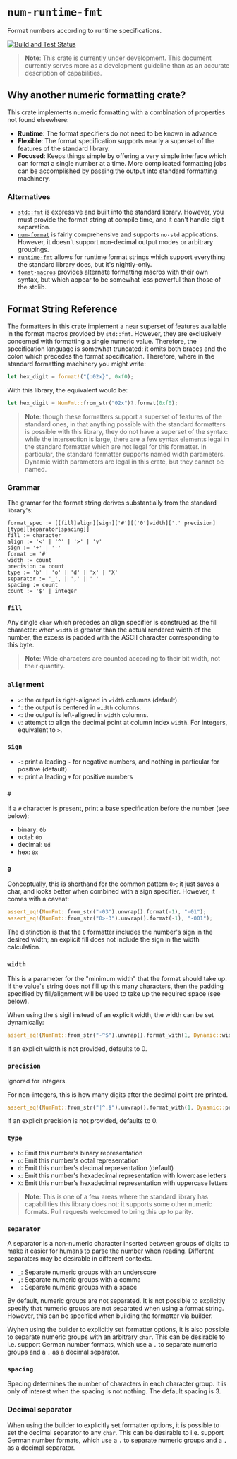 # `num-runtime-fmt`

Format numbers according to runtime specifications.

[![Build and Test Status](https://github.com/coriolinus/num-runtime-fmt/workflows/Build%20and%20Test/badge.svg?branch=main)](https://github.com/coriolinus/num-runtime-fmt/actions?query=branch%3Amain+workflow%3A%22Build+and+Test%22)

> **Note**: This crate is currently under development. This document currently
> serves more as a development guideline than as an accurate description of
> capabilities.

## Why another numeric formatting crate?

This crate implements numeric formatting with a combination of properties not
found elsewhere:

- **Runtime**: The format specifiers do not need to be known in advance
- **Flexible**: The format specification supports nearly a superset of the
  features of the standard library.
- **Focused**: Keeps things simple by offering a very simple interface which can
  format a single number at a time. More complicated formatting jobs can be
  accomplished by passing the output into standard formatting machinery.

### Alternatives

- [`std::fmt`](https://doc.rust-lang.org/std/fmt/) is expressive and built into
  the standard library. However, you must provide the format string at compile
  time, and it can't handle digit separation.
- [`num-format`](https://crates.io/crates/num-format) is fairly comprehensive
  and supports `no-std` applications. However, it doesn't support non-decimal
  output modes or arbitrary groupings.
- [`runtime-fmt`](https://crates.io/crates/runtime-fmt) allows for runtime
  format strings which support everything the standard library does, but it's
  nightly-only.
- [`fomat-macros`](https://crates.io/crates/fomat-macros) provides alternate
  formatting macros with their own syntax, but which appear to be somewhat less
  powerful than those of the stdlib.

## Format String Reference

The formatters in this crate implement a near superset of features available in the
format macros provided by `std::fmt`. However, they are exclusively concerned
with formatting a single numeric value. Therefore, the specification language is
somewhat truncated: it omits both braces and the colon which precedes the format
specification. Therefore, where in the standard formatting machinery you might
write:

```rust
let hex_digit = format!("{:02x}", 0xf0);
```

With this library, the equivalent would be:

```rust
let hex_digit = NumFmt::from_str("02x")?.format(0xf0);
```

> **Note**: though these formatters support a superset of features of the
> standard ones, in that anything possible with the standard formatters is
> possible with this library, they do not have a superset of the syntax: while
> the intersection is large, there are a few syntax elements legal in the
> standard formatter which are not legal for this formatter. In particular, the
> standard formatter supports named width parameters. Dynamic width parameters
> are legal in this crate, but they cannot be named.

### Grammar

The gramar for the format string derives substantially from the standard library's:

```text
format_spec := [[fill]align][sign]['#'][['0']width]['.' precision][type][separator[spacing]]
fill := character
align := '<' | '^' | '>' | 'v'
sign := '+' | '-'
format := '#'
width := count
precision := count
type := 'b' | 'o' | 'd' | 'x' | 'X'
separator := '_', | ',' | ' '
spacing := count
count := '$' | integer
```

### `fill`

Any single `char` which precedes an align specifier is construed as the fill
character: when `width` is greater than the actual rendered width of the number,
the excess is padded with the ASCII character corresponding to this byte.

> **Note**: Wide characters are counted according to their bit width, not their
> quantity.

### `align`ment

- `>`: the output is right-aligned in `width` columns (default).
- `^`: the output is centered in `width` columns.
- `<`: the output is left-aligned in `width` columns.
- `v`: attempt to align the decimal point at column index `width`. For integers,
  equivalent to `>`.

### `sign`

- `-`: print a leading `-` for negative numbers, and nothing in particular for
  positive (default)
- `+`: print a leading `+` for positive numbers

### `#`

If a `#` character is present, print a base specification before the number (see
below):

- binary: `0b`
- octal: `0o`
- decimal: `0d`
- hex: `0x`

### `0`

Conceptually, this is shorthand for the common pattern `0>`; it just saves a
char, and looks better when combined with a sign specifier. However, it comes
with a caveat:

```rust
assert_eq!(NumFmt::from_str("-03").unwrap().format(-1), "-01");
assert_eq!(NumFmt::from_str("0>-3").unwrap().format(-1), "-001");
```

The distinction is that the `0` formatter includes the number's sign in the
desired width; an explicit fill does not include the sign in the width
calculation.

### `width`

This is a parameter for the "minimum width" that the format should take up. If
the value's string does not fill up this many characters, then the padding
specified by fill/alignment will be used to take up the required space (see
below).

When using the `$` sigil instead of an explicit width, the width can be set
dynamically:

```rust
assert_eq!(NumFmt::from_str("-^$").unwrap().format_with(1, Dynamic::width(5)), "--1--");
```

If an explicit width is not provided, defaults to 0.

### `precision`

Ignored for integers.

For non-integers, this is how many digits after the decimal point are printed.

```rust
assert_eq!(NumFmt::from_str("|^.$").unwrap().format_with(1, Dynamic::precision(5)), "|0.3|");
```

If an explicit precision is not provided, defaults to 0.

### `type`

- `b`: Emit this number's binary representation
- `o`: Emit this number's octal representation
- `d`: Emit this number's decimal representation (default)
- `x`: Emit this number's hexadecimal representation with lowercase letters
- `X`: Emit this number's hexadecimal representation with uppercase letters

> **Note**: This is one of a few areas where the standard library has
> capabilities this library does not: it supports some other numeric formats.
> Pull requests welcomed to bring this up to parity.

### `separator`

A separator is a non-numeric character inserted between groups of digits to make
it easier for humans to parse the number when reading. Different separators may
be desirable in different contexts.

- `_`: Separate numeric groups with an underscore
- `,`: Separate numeric groups with a comma
- ` `: Separate numeric groups with a space

By default, numeric groups are not separated. It is not possible to explicitly
specify that numeric groups are not separated when using a format string.
However, this can be specified when building the formatter via builder.

Wyhen using the builder to explicitly set formatter options, it is also possible
to separate numeric groups with an arbitrary `char`. This can be desirable to
i.e. support German number formats, which use a `.` to separate numeric groups
and a `,` as a decimal separator.

### `spacing`

Spacing determines the number of characters in each character group. It is only
of interest when the spacing is not nothing. The default spacing is 3.

### Decimal separator

When using the builder to explicitly set formatter options, it is possible to
set the decimal separator to any `char`. This can be desirable to i.e. support
German number formats, which use a `.` to separate numeric groups and a `,` as a
decimal separator.
